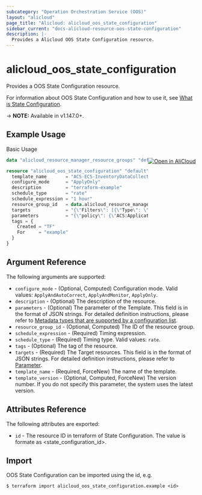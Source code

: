 ```yaml
---
subcategory: "Operation Orchestration Service (OOS)"
layout: "alicloud"
page_title: "Alicloud: alicloud_oos_state_configuration"
sidebar_current: "docs-alicloud-resource-oos-state-configuration"
description: |-
  Provides a Alicloud OOS State Configuration resource.
---
```


# alicloud\_oos\_state\_configuration

Provides a OOS State Configuration resource.

For information about OOS State Configuration and how to use it, see [What is State Configuration](https://www.alibabacloud.com/help/en/doc-detail/208728.html).

-> **NOTE:** Available in v1.147.0+.

## Example Usage
<div class="oics-button" style="float: right;margin: 0 0 -40px 0;">
  <a href="https://api.aliyun.com/api-tools/terraform?resource=alicloud_oos_state_configuration&exampleId=de1c774c-94ec-76af-8880-80905ab5ef419df1ba72&activeTab=example&spm=docs.r.oos_state_configuration.0.de1c774c94" target="_blank">
    <img alt="Open in AliCloud" src="https://img.alicdn.com/imgextra/i1/O1CN01hjjqXv1uYUlY56FyX_!!6000000006049-55-tps-254-36.svg" style="max-height: 44px; margin: 32px auto; max-width: 100%;">
  </a>
</div>

Basic Usage

```terraform
data "alicloud_resource_manager_resource_groups" "default" {}

resource "alicloud_oos_state_configuration" "default" {
  template_name       = "ACS-ECS-InventoryDataCollection"
  configure_mode      = "ApplyOnly"
  description         = "terraform-example"
  schedule_type       = "rate"
  schedule_expression = "1 hour"
  resource_group_id   = data.alicloud_resource_manager_resource_groups.default.ids.0
  targets             = "{\"Filters\": [{\"Type\": \"All\", \"Parameters\": {\"InstanceChargeType\": \"PrePaid\"}}], \"ResourceType\": \"ALIYUN::ECS::Instance\"}"
  parameters          = "{\"policy\": {\"ACS:Application\": {\"Collection\": \"Enabled\"}}}"
  tags = {
    Created = "TF"
    For     = "example"
  }
}
```

## Argument Reference

The following arguments are supported:

* `configure_mode` - (Optional, Computed) Configuration mode. Valid values: `ApplyAndAutoCorrect`, `ApplyAndMonitor`, `ApplyOnly`.
* `description` - (Optional) The description of the resource.
* `parameters` - (Optional) The parameter of the Template. This field is in the format of JSON strings. For detailed definition instructions, please refer to [Metadata types that are supported by a configuration list](https://www.alibabacloud.com/help/en/doc-detail/208276.html).
* `resource_group_id` - (Optional, Computed) The ID of the resource group.
* `schedule_expression` - (Required) Timing expression.
* `schedule_type` - (Required) Timing type. Valid values: `rate`.
* `tags` - (Optional) The tag of the resource.
* `targets` - (Required) The Target resources.  This field is in the format of JSON strings. For detailed definition instructions, please refer to [Parameter](https://www.alibabacloud.com/help/en/doc-detail/120674.html).
* `template_name` - (Required, ForceNew) The name of the template.
* `template_version` - (Optional, Computed, ForceNew) The version number. If you do not specify this parameter, the system uses the latest version.

## Attributes Reference

The following attributes are exported:

* `id` - The resource ID in terraform of State Configuration. The value is formate as <state_configuration_id>.

## Import

OOS State Configuration can be imported using the id, e.g.

```shell
$ terraform import alicloud_oos_state_configuration.example <id>
```